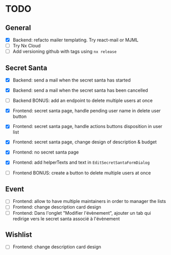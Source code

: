# TODO

## General

- [x] Backend: refacto mailer templating. Try react-mail or MJML
- [ ] Try Nx Cloud
- [ ] Add versioning github with tags using `nx release`

## Secret Santa

- [x] Backend: send a mail when the secret santa has started
- [x] Backend: send a mail when the secret santa has been cancelled
- [ ] Backend BONUS: add an endpoint to delete multiple users at once

- [x] Frontend: secret santa page, handle pending user name in delete user button
- [x] Frontend: secret santa page, handle actions buttons disposition in user list
- [x] Frontend: secret santa page, change design of description & budget
- [x] Frontend: no secret santa page
- [x] Frontend: add helperTexts and text in `EditSecretSantaFormDialog`
- [ ] Frontend BONUS: create a button to delete multiple users at once

## Event

- [ ] Frontend: allow to have multiple maintainers in order to manager the lists
- [ ] Frontend: change description card design
- [ ] Frontend: Dans l'onglet "Modifier l'évènement", ajouter un tab qui redirige vers le secret santa associé à l'évènement

## Wishlist

- [ ] Frontend: change description card design
